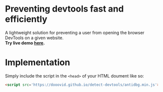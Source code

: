 # Preventing devtools fast and efficiently
A lightweight solution for preventing a user from opening the browser DevTools on a given website.
<br>**Try live demo <a href="https://dooovid.github.io/detect-devtools/index.html" target="_blank">here</a>.**</br>
# Implementation
Simply include the script in the `<head>` of your HTML doument like so:
```html
<script src='https://dooovid.github.io/detect-devtools/antidbg.min.js'></script>
```
